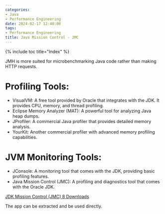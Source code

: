 ```yaml
---
categories:
- Java
- Performance Engineering
date: 2024-02-17 12:40:00
tags:
- Performance Engineering
title: Java Mission Control - JMC
---
```


{% include toc title="Index" %}

JMH is more suited for microbenchmarking Java code rather than making HTTP
requests.

# Profiling Tools:

- VisualVM: A free tool provided by Oracle that integrates with the JDK. It
  provides CPU, memory, and thread profiling.
- Eclipse Memory Analyzer (MAT): A powerful tool for analyzing Java heap dumps.
- JProfiler: A commercial Java profiler that provides detailed memory analysis.
- YourKit: Another commercial profiler with advanced memory profiling
  capabilities.

# JVM Monitoring Tools:

- JConsole: A monitoring tool that comes with the JDK, providing basic profiling
  features.
- Java Mission Control (JMC): A profiling and diagnostics tool that comes with
  the Oracle JDK.

[JDK Mission Control (JMC) 8 Downloads](https://www.oracle.com/java/technologies/javase/products-jmc8-downloads.html)

The app can be extracted and be used directly.
